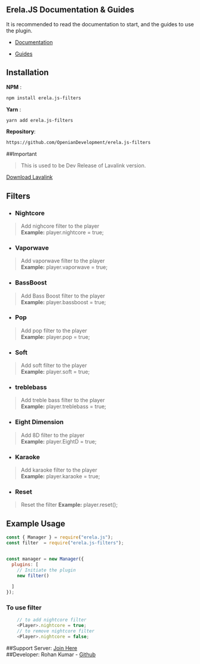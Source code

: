 
## Erela.JS Documentation & Guides

It is recommended to read the documentation to start, and the guides to use the plugin.

- [Documentation](http://projects.solaris.codes/erelajs/docs/gettingstarted.html 'Erela.js Documentation')

- [Guides](http://projects.solaris.codes/erelajs/guides/introduction.html 'Erela.js Guides')

## Installation

**NPM** :
```sh
npm install erela.js-filters
```

**Yarn** :
```sh
yarn add erela.js-filters
```

**Repository**:
```sh
https://github.com/OpenianDevelopment/erela.js-filters
```

##Important
>This is used to be Dev Release of Lavalink version.

[Download Lavalink](https://ci.fredboat.com/repository/download/Lavalink_Build/8867:id/Lavalink.jar)
## Filters

- ### Nightcore
> Add nighcore filter to the player \
> **Example:** player.nightcore = true;
> 
- ### Vaporwave
> Add vaporwave filter to the player \
> **Example:** player.vaporwave = true;
> 
- ### BassBoost
> Add Bass Boost filter to the player \
> **Example:** player.bassboost = true;
> 
- ### Pop
> Add pop filter to the player \
> **Example:** player.pop = true;
> 
- ### Soft
> Add soft filter to the player \
> **Example:** player.soft = true;
>
- ### treblebass
> Add treble bass filter to the player \
> **Example:** player.treblebass = true;
>
- ### Eight Dimension
> Add 8D filter to the player \
> **Example:** player.EightD = true;
> 
- ### Karaoke
> Add karaoke filter to the player \
> **Example:** player.karaoke = true;

- ### Reset
> Reset the filter
> **Example:** player.reset();

## Example Usage

```javascript
const { Manager } = require("erela.js");
const filter  = require("erela.js-filters");


const manager = new Manager({
  plugins: [
    // Initiate the plugin
    new filter()
    
  ]
});
```
### To use filter
```javascript
    // to add nightcore filter
    <Player>.nightcore = true;
    // to remove nightcore filter
    <Player>.nightcore = false;
```

##Support Server: [Join Here](https://menhera-chan.in/invite)<br>
##Developer: Rohan Kumar - [Github](https://github.com/rohank05)